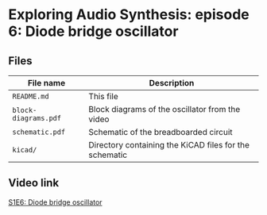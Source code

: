 # Exploring Audio Synthesis: episode 6: Diode bridge oscillator

## Files

| File name                | Description                                       |
| ------------------------ | ------------------------------------------------- |
| `README.md`              | This file                                         |
| `block-diagrams.pdf`     | Block diagrams of the oscillator from the video   |
| `schematic.pdf`          | Schematic of the breadboarded circuit             |
|  `kicad/`                | Directory containing the KiCAD files for the schematic |




## Video link

[S1E6: Diode bridge oscillator](https://youtu.be/THISSPACEFORRENT)
